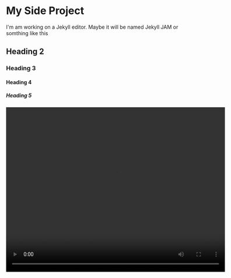 # My Side Project
I'm am working on a Jekyll editor. Maybe it will be named Jekyll JAM or somthing like this

## Heading 2
### Heading 3
#### Heading 4
##### Heading 5

<!-- vocero-block="CustomVideo"
<CustomVideo
  url="https://archive.org/download/mairimashita-iruma-kun-3rd-season-episode/Mairimashita%21%20Iruma-kun%203rd%20Season%20Episode%207%20-%20AnimeDao.mp4"
  width="600"
  height="450"
></CustomVideo>
-->
<video src="https://archive.org/download/mairimashita-iruma-kun-3rd-season-episode/Mairimashita%21%20Iruma-kun%203rd%20Season%20Episode%207%20-%20AnimeDao.mp4" width="600" height="450"></video>
<!-- /vocero-block="CustomVideo" -->






